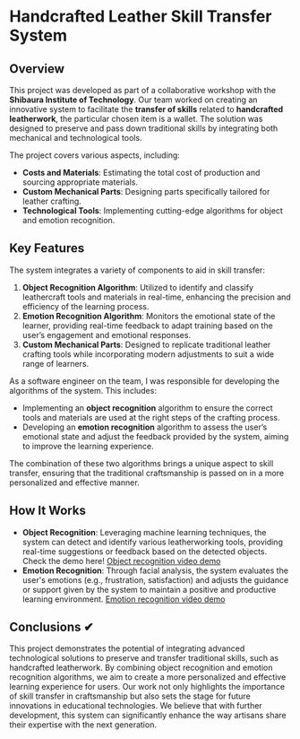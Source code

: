 # Handcrafted Leather Skill Transfer System

## Overview
This project was developed as part of a collaborative workshop with the **Shibaura Institute of Technology**. Our team worked on creating an innovative system to facilitate the **transfer of skills** related to **handcrafted leatherwork**, the particular chosen item is a wallet. The solution was designed to preserve and pass down traditional skills by integrating both mechanical and technological tools.

The project covers various aspects, including:
- **Costs and Materials**: Estimating the total cost of production and sourcing appropriate materials.
- **Custom Mechanical Parts**: Designing parts specifically tailored for leather crafting.
- **Technological Tools**: Implementing cutting-edge algorithms for object and emotion recognition.

## Key Features
The system integrates a variety of components to aid in skill transfer:
1. **Object Recognition Algorithm**: Utilized to identify and classify leathercraft tools and materials in real-time, enhancing the precision and efficiency of the learning process.
2. **Emotion Recognition Algorithm**: Monitors the emotional state of the learner, providing real-time feedback to adapt training based on the user’s engagement and emotional responses.
3. **Custom Mechanical Parts**: Designed to replicate traditional leather crafting tools while incorporating modern adjustments to suit a wide range of learners.

As a software engineer on the team, I was responsible for developing the algorithms of the system. This includes:
- Implementing an **object recognition** algorithm to ensure the correct tools and materials are used at the right steps of the crafting process.
- Developing an **emotion recognition** algorithm to assess the user’s emotional state and adjust the feedback provided by the system, aiming to improve the learning experience.

The combination of these two algorithms brings a unique aspect to skill transfer, ensuring that the traditional craftsmanship is passed on in a more personalized and effective manner.

## How It Works
- **Object Recognition**: Leveraging machine learning techniques, the system can detect and identify various leatherworking tools, providing real-time suggestions or feedback based on the detected objects.
  Check the demo here! [Object recognition video demo](videos/object_detection.mp4)
- **Emotion Recognition**: Through facial analysis, the system evaluates the user's emotions (e.g., frustration, satisfaction) and adjusts the guidance or support given by the system to maintain a positive and productive learning environment. [Emotion recognition video demo](videos/emotion_recognition_example.mp4)

## Conclusions ✔
This project demonstrates the potential of integrating advanced technological solutions to preserve and transfer traditional skills, such as handcrafted leatherwork. By combining object recognition and emotion recognition algorithms, we aim to create a more personalized and effective learning experience for users. Our work not only highlights the importance of skill transfer in craftsmanship but also sets the stage for future innovations in educational technologies. We believe that with further development, this system can significantly enhance the way artisans share their expertise with the next generation.

